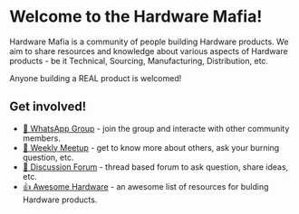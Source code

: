 # Welcome to the Hardware Mafia!

Hardware Mafia is a community of people building Hardware products. We aim to share resources and knowledge about various aspects of Hardware products - be it Technical, Sourcing, Manufacturing, Distribution, etc.

Anyone building a REAL product is welcomed!

## Get involved!

- [💬 WhatsApp Group](https://chat.whatsapp.com/HdCgjEg06cQ3ovVjGtFLwE) - join the group and interacte with other community members.
- [🤝 Weekly Meetup](https://lu.ma/hwmafia) - get to know more about others, ask your burning question, etc.
- [🧵 Discussion Forum](https://github.com/orgs/hardwaremafia/discussions) - thread based forum to ask question, share ideas, etc.
- [👍 Awesome Hardware](https://github.com/HardwareMafia/AwesomeHardware) - an awesome list of resources for bulding Hardware products. 
